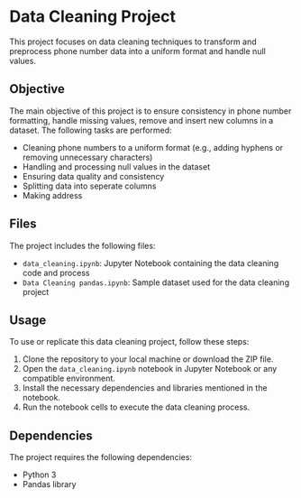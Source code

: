 # Data Cleaning Project

This project focuses on data cleaning techniques to transform and preprocess phone number data into a uniform format and handle null values.

## Objective

The main objective of this project is to ensure consistency in phone number formatting, handle missing values, remove and insert new columns in a dataset. The following tasks are performed:

- Cleaning phone numbers to a uniform format (e.g., adding hyphens or removing unnecessary characters)
- Handling and processing null values in the dataset
- Ensuring data quality and consistency
- Splitting data into seperate columns
- Making address 

## Files

The project includes the following files:

- `data_cleaning.ipynb`: Jupyter Notebook containing the data cleaning code and process
- `Data Cleaning pandas.ipynb`: Sample dataset used for the data cleaning project

## Usage

To use or replicate this data cleaning project, follow these steps:

1. Clone the repository to your local machine or download the ZIP file.
2. Open the `data_cleaning.ipynb` notebook in Jupyter Notebook or any compatible environment.
3. Install the necessary dependencies and libraries mentioned in the notebook.
4. Run the notebook cells to execute the data cleaning process.

## Dependencies

The project requires the following dependencies:

- Python 3
- Pandas library
